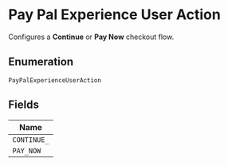 
# Pay Pal Experience User Action

Configures a <strong>Continue</strong> or <strong>Pay Now</strong> checkout flow.

## Enumeration

`PayPalExperienceUserAction`

## Fields

| Name |
|  --- |
| `CONTINUE_` |
| `PAY_NOW` |

